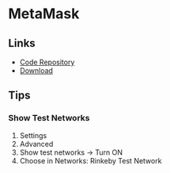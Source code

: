 # MetaMask

## Links

- [Code Repository](https://github.com/MetaMask/metamask-extension)
- [Download](https://metamask.io/download)

## Tips

### Show Test Networks

1. Settings
2. Advanced
3. Show test networks -> Turn ON
4. Choose in Networks: Rinkeby Test Network
